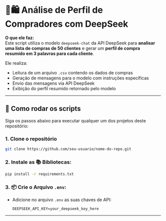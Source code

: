 # 🤖🛍️ Análise de Perfil de Compradores com DeepSeek

**O que ele faz:**  
Este script utiliza o modelo `deepseek-chat` da API DeepSeek para **analisar uma lista de compras de 50 clientes** e gerar um **perfil de compra resumido em 3 palavras para cada cliente**.

Ele realiza:

- Leitura de um arquivo `.csv` contendo os dados de compras  
- Geração de mensagens para o modelo com instruções específicas  
- Envio das mensagens via API DeepSeek  
- Exibição do perfil resumido retornado pelo modelo  

---

## 🚀 Como rodar os scripts

Siga os passos abaixo para executar qualquer um dos projetos deste repositório:

### 1. Clone o repositório

```bash
git clone https://github.com/seu-usuario/nome-do-repo.git
```
### 2. Instale as 📚 Bibliotecas:
```bash
pip install -r requirements.txt
```
### 3. 📦 Crie o Arquivo `.env`:

- Adicione no arquivo `.env` as suas chaves de API:
  ```env
  DEEPSEEK_API_KEY=your_deepseek_key_here
---
